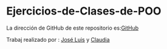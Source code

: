 # Ejercicios-de-Clases-de-POO

La dirección de GitHub de este repositorio es:[GitHub](https://github.com/joseluis031/Ejercicios-de-Clases-de-POO.git)

Trabaj realizado por :
[José Luis](https://github.com/joseluis031) y
[Claudia](https://github.com/claudiaalozano)
